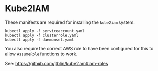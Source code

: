 Kube2IAM
========

These manifests are required for installing the `kube2iam` system.

```
kubectl apply -f serviceaccount.yaml
kubectl apply -f clusterrole.yaml
kubectl apply -f daemonset.yaml
```

You also require the correct AWS role to have been configured for this to allow `AssumeRole` functions to work.

See: https://github.com/jtblin/kube2iam#iam-roles
